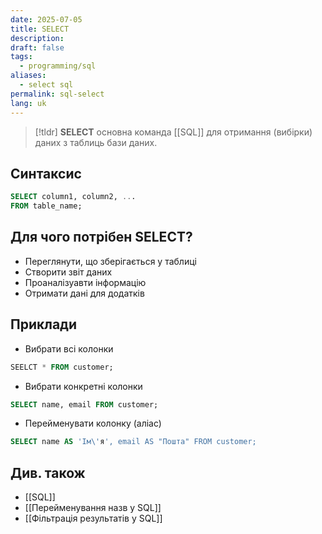 ```yaml
---
date: 2025-07-05
title: SELECT
description: 
draft: false
tags:
  - programming/sql
aliases:
  - select sql
permalink: sql-select
lang: uk
---
```


> [!tldr]
> **SELECT** основна команда [[SQL]] для отримання (вибірки) даних з таблиць бази даних.

## Синтаксис

```sql
SELECT column1, column2, ...
FROM table_name;
```

## Для чого потрібен SELECT?

- Переглянути, що зберігається у таблиці
- Створити звіт даних
- Проаналізуавти інформацію
- Отримати дані для додатків

## Приклади

 - Вибрати всі колонки

```sql
SEELCT * FROM customer;
```

-   Вибрати конкретні колонки

```sql
SELECT name, email FROM customer;
```

- Перейменувати колонку (аліас)

```sql
SELECT name AS 'Ім\'я', email AS "Пошта" FROM customer;
```

## Див. також

- [[SQL]]
- [[Перейменування назв у SQL]]
- [[Фільтрація результатів у SQL]]